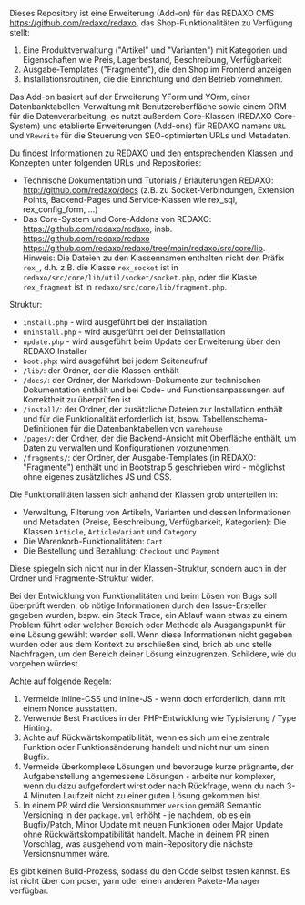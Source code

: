 Dieses Repository ist eine Erweiterung (Add-on) für das REDAXO CMS https://github.com/redaxo/redaxo, das Shop-Funktionalitäten zu Verfügung stellt:

1. Eine Produktverwaltung ("Artikel" und "Varianten") mit Kategorien und Eigenschaften wie Preis, Lagerbestand, Beschreibung, Verfügbarkeit
2. Ausgabe-Templates ("Fragmente"), die den Shop im Frontend anzeigen
3. Installationsroutinen, die die Einrichtung und den Betrieb vornehmen.

Das Add-on basiert auf der Erweiterung YForm und YOrm, einer Datenbanktabellen-Verwaltung mit Benutzeroberfläche sowie einem ORM für die Datenverarbeitung, es nutzt außerdem Core-Klassen (REDAXO Core-System) und etablierte Erweiterungen (Add-ons) für REDAXO namens `URL` und `YRewrite` für die Steuerung von SEO-optimierten URLs und Metadaten.

Du findest Informationen zu REDAXO und den entsprechenden Klassen und Konzepten unter folgenden URLs und Repositories:

* Technische Dokumentation und Tutorials / Erläuterungen REDAXO: <http://github.com/redaxo/docs> (z.B. zu Socket-Verbindungen, Extension Points, Backend-Pages und Service-Klassen wie rex_sql, rex_config_form, ...)
* Das Core-System und Core-Addons von REDAXO: https://github.com/redaxo/redaxo, insb. https://github.com/redaxo/redaxo <https://github.com/redaxo/redaxo/tree/main/redaxo/src/core/lib>. Hinweis: Die Dateien zu den Klassennamen enthalten nicht den Präfix `rex_`, d.h. z.B. die Klasse `rex_socket` ist in `redaxo/src/core/lib/util/socket/socket.php`, oder die Klasse `rex_fragment` ist in `redaxo/src/core/lib/fragment.php`. 

Struktur:
* `install.php` - wird ausgeführt bei der Installation
* `uninstall.php` - wird ausgeführt bei der Deinstallation
* `update.php` - wird ausgeführt beim Update der Erweiterung über den REDAXO Installer
* `boot.php`: wird ausgeführt bei jedem Seitenaufruf
* `/lib/`: der Ordner, der die Klassen enthält
* `/docs/`: der Ordner, der Markdown-Dokumente zur technischen Dokumentation enthält und bei Code- und Funktionsanpassungen auf Korrektheit zu überprüfen ist
* `/install/`: der Ordner, der zusätzliche Dateien zur Installation enthält und für die Funktionalität erforderlich ist, bspw. Tabellenschema-Definitionen für die Datenbanktabellen von `warehouse`
* `/pages/`: der Ordner, der die Backend-Ansicht mit Oberfläche enthält, um Daten zu verwalten und Konfigurationen vorzunehmen.
* `/fragments/`: der Ordner, der Ausgabe-Templates (in REDAXO: "Fragmente") enthält und in Bootstrap 5 geschrieben wird - möglichst ohne eigenes zusätzliches JS und CSS.

Die Funktionalitäten lassen sich anhand der Klassen grob unterteilen in:

* Verwaltung, Filterung von Artikeln, Varianten und dessen Informationen und Metadaten (Preise, Beschreibung, Verfügbarkeit, Kategorien): Die Klassen `Article`, `ArticleVariant` und `Category`
* Die Warenkorb-Funktionalitäten: `Cart`
* Die Bestellung und Bezahlung: `Checkout` und `Payment`

Diese spiegeln sich nicht nur in der Klassen-Struktur, sondern auch in der Ordner und Fragmente-Struktur wider.

Bei der Entwicklung von Funktionalitäten und beim Lösen von Bugs soll überprüft werden, ob nötige Informationen durch den Issue-Ersteller gegeben wurden, bspw. ein Stack Trace, ein Ablauf wann etwas zu einem Problem führt oder welcher Bereich oder Methode als Ausgangspunkt für eine Lösung gewählt werden soll. Wenn diese Informationen nicht gegeben wurden oder aus dem Kontext zu erschließen sind, brich ab und stelle Nachfragen, um den Bereich deiner Lösung einzugrenzen. Schildere, wie du vorgehen würdest.

Achte auf folgende Regeln:

1. Vermeide inline-CSS und inline-JS - wenn doch erforderlich, dann mit einem Nonce ausstatten.
2. Verwende Best Practices in der PHP-Entwicklung wie Typisierung / Type Hinting.
3. Achte auf Rückwärtskompatibilität, wenn es sich um eine zentrale Funktion oder Funktionsänderung handelt und nicht nur um einen Bugfix.
4. Vermeide überkomplexe Lösungen und bevorzuge kurze prägnante, der Aufgabenstellung angemessene Lösungen - arbeite nur komplexer, wenn du dazu aufgefordert wirst oder nach Rückfrage, wenn du nach 3-4 Minuten Laufzeit nicht zu einer guten Lösung gekommen bist.
5. In einem PR wird die Versionsnummer `version` gemäß Semantic Versioning in der `package.yml` erhöht - je nachdem, ob es ein Bugfix/Patch, Minor Update mit neuen Funktionen oder Major Update ohne Rückwärtskompatibilität handelt. Mache in deinem PR einen Vorschlag, was ausgehend vom main-Repository die nächste Versionsnummer wäre.

Es gibt keinen Build-Prozess, sodass du den Code selbst testen kannst. Es ist nicht über composer, yarn oder einen anderen Pakete-Manager verfügbar.
